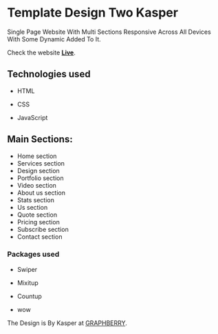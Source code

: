 # Template Design Two Kasper

Single Page Website With Multi Sections Responsive Across All Devices With Some Dynamic Added To It.

Check the website **[Live](https://engahmedalaa.github.io/template-design-two/)**.

## Technologies used

- HTML

- CSS

- JavaScript

## Main Sections:

- Home section
- Services section
- Design section
- Portfolio section
- Video section
- About us section
- Stats section
- Us section
- Quote section
- Pricing section
- Subscribe section
- Contact section

### Packages used

- Swiper

- Mixitup

- Countup

- wow

The Design is By Kasper at [GRAPHBERRY](https://www.graphberry.com/item/kasper-one-page-psd-template).
